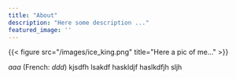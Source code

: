 ```yaml
---
title: "About"
description: "Here some description ..."
featured_image: ''
---
```

{{< figure src="/images/ice_king.png" title="Here a pic of me..." >}}

_aaa_ (French: _ddd_) kjsdfh lsakdf haskldjf haslkdfjh sljh

